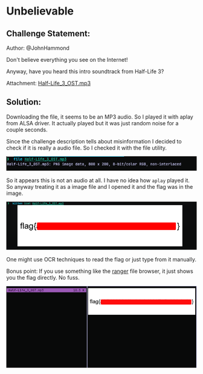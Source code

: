 # Unbelievable
## Challenge Statement:
Author: @JohnHammond

Don't believe everything you see on the Internet!  
  
Anyway, have you heard this intro soundtrack from Half-Life 3?

Attachment: [Half-Life_3_OST.mp3](Half-Life_3_OST.mp3)

## Solution:
Downloading the file, it seems to be an MP3 audio. So I played it with aplay from ALSA driver. It actually played but it was just random noise for a couple seconds. 

Since the challenge description tells about misinformation I decided to check if it is really a audio file. So I checked it with the file utility.

![file utility output](assets/1.png)

So it appears this is not an audio at all. I have no idea how `aplay` played it. So anyway treating it as a image file and I opened it and the flag was in the image. 

![flag](assets/2.png)

One might use OCR techniques to read the flag or just type from it manually.

Bonus point: If you use something like the [ranger](https://github.com/ranger/ranger) file browser, it just shows you the flag directly. No fuss.

![ranger](assets/3.png)
